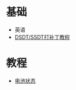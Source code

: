# 基础
- 英语
- [DSDT/SSDT打补丁教程](https://www.tonymacx86.com/threads/guide-patching-laptop-dsdt-ssdts.152573/)
# 教程
- [电池状态](https://www.tonymacx86.com/threads/guide-how-to-patch-dsdt-for-working-battery-status.116102/)
